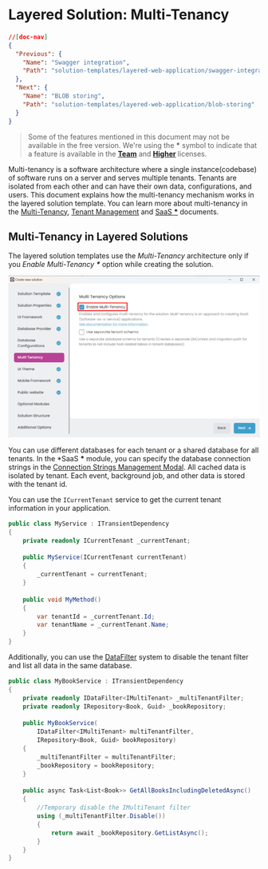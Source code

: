 # Layered Solution: Multi-Tenancy

```json
//[doc-nav]
{
  "Previous": {
    "Name": "Swagger integration",
    "Path": "solution-templates/layered-web-application/swagger-integration"
  },
  "Next": {
    "Name": "BLOB storing",
    "Path": "solution-templates/layered-web-application/blob-storing"
  }
}
```

> Some of the features mentioned in this document may not be available in the free version. We're using the **\*** symbol to indicate that a feature is available in the **[Team](https://abp.io/pricing)** and **[Higher](https://abp.io/pricing)** licenses.

Multi-tenancy is a software architecture where a single instance(codebase) of software runs on a server and serves multiple tenants. Tenants are isolated from each other and can have their own data, configurations, and users. This document explains how the multi-tenancy mechanism works in the layered solution template. You can learn more about multi-tenancy in the [Multi-Tenancy](../../framework/architecture/multi-tenancy/index.md), [Tenant Management](../../modules/tenant-management.md) and [SaaS **\***](../../modules/saas.md) documents.

## Multi-Tenancy in Layered Solutions

The layered solution templates use the *Multi-Tenancy* architecture only if you *Enable Multi-Tenancy **\**** option while creating the solution.

![saas-module-selection](images/saas-module-selection.png)

You can use different databases for each tenant or a shared database for all tenants. In the *SaaS **\*** module, you can specify the database connection strings in the [Connection Strings Management Modal](../../modules/saas.md#connection-string). All cached data is isolated by tenant. Each event, background job, and other data is stored with the tenant id.

You can use the `ICurrentTenant` service to get the current tenant information in your application.

```csharp
public class MyService : ITransientDependency
{
    private readonly ICurrentTenant _currentTenant;

    public MyService(ICurrentTenant currentTenant)
    {
        _currentTenant = currentTenant;
    }

    public void MyMethod()
    {
        var tenantId = _currentTenant.Id;
        var tenantName = _currentTenant.Name;
    }
}
```

Additionally, you can use the [DataFilter](../../framework/infrastructure/data-filtering.md#idatafilter-service-enabledisable-data-filters) system to disable the tenant filter and list all data in the same database.

```csharp
public class MyBookService : ITransientDependency
{
    private readonly IDataFilter<IMultiTenant> _multiTenantFilter;
    private readonly IRepository<Book, Guid> _bookRepository;

    public MyBookService(
        IDataFilter<IMultiTenant> multiTenantFilter,
        IRepository<Book, Guid> bookRepository)
    {
        _multiTenantFilter = multiTenantFilter;
        _bookRepository = bookRepository;
    }

    public async Task<List<Book>> GetAllBooksIncludingDeletedAsync()
    {
        //Temporary disable the IMultiTenant filter
        using (_multiTenantFilter.Disable())
        {
            return await _bookRepository.GetListAsync();
        }
    }
}
```